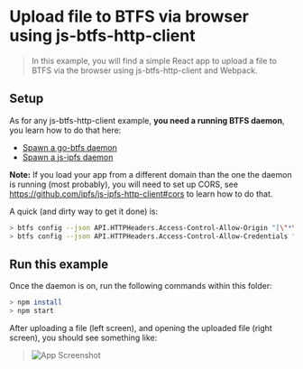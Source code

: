 # Upload file to BTFS via browser using js-btfs-http-client

> In this example, you will find a simple React app to upload a file to BTFS via the browser using js-btfs-http-client and Webpack.

## Setup

As for any js-btfs-http-client example, **you need a running BTFS daemon**, you learn how to do that here:

- [Spawn a go-btfs daemon](https://ipfs.io/docs/getting-started/)
- [Spawn a js-ipfs daemon](https://github.com/ipfs/js-ipfs#usage)

**Note:** If you load your app from a different domain than the one the daemon is running (most probably), you will need to set up CORS, see https://github.com/ipfs/js-ipfs-http-client#cors to learn how to do that.

A quick (and dirty way to get it done) is:

```bash
> btfs config --json API.HTTPHeaders.Access-Control-Allow-Origin "[\"*\"]"
> btfs config --json API.HTTPHeaders.Access-Control-Allow-Credentials "[\"true\"]"
```

## Run this example

Once the daemon is on, run the following commands within this folder:

```bash
> npm install
> npm start
```
After uploading a file (left screen), and opening the uploaded file (right screen), you should see something like:

> ![App Screenshot](https://github.com/TRON-US/js-btfs-http-client/raw/master/examples/upload-file-via-browser/screenshot.png)
